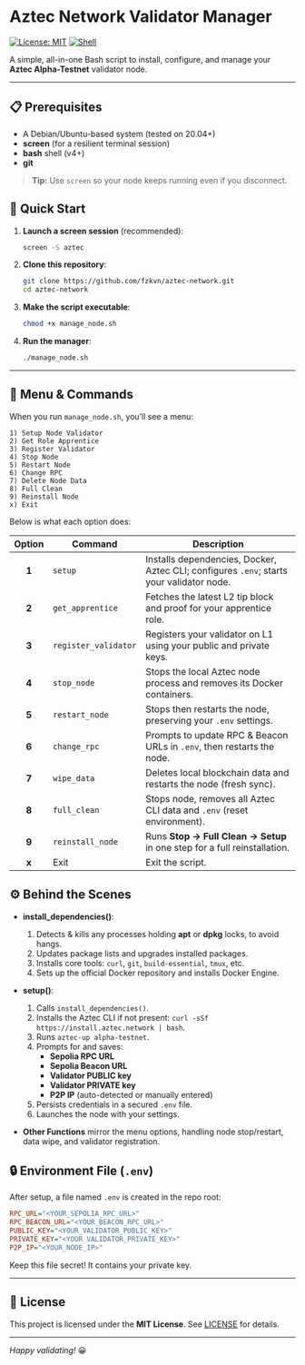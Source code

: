 # Aztec Network Validator Manager

[![License: MIT](https://img.shields.io/badge/License-MIT-yellow.svg)](LICENSE) [![Shell](https://img.shields.io/badge/Shell-Bash-green.svg)](https://www.gnu.org/software/bash/)

A simple, all-in-one Bash script to install, configure, and manage your **Aztec Alpha-Testnet** validator node.

---

## 📋 Prerequisites

- A Debian/Ubuntu-based system (tested on 20.04+)
- **screen** (for a resilient terminal session)
- **bash** shell (v4+)
- **git**

> **Tip:** Use `screen` so your node keeps running even if you disconnect.


## 🚀 Quick Start

1. **Launch a screen session** (recommended):
   ```bash
   screen -S aztec
   ```
2. **Clone this repository**:
   ```bash
   git clone https://github.com/fzkvn/aztec-network.git
   cd aztec-network
   ```
3. **Make the script executable**:
   ```bash
   chmod +x manage_node.sh
   ```
4. **Run the manager**:
   ```bash
   ./manage_node.sh
   ```

---

## 📖 Menu & Commands

When you run `manage_node.sh`, you’ll see a menu:

```
1) Setup Node Validator
2) Get Role Apprentice
3) Register Validator
4) Stop Node
5) Restart Node
6) Change RPC
7) Delete Node Data
8) Full Clean
9) Reinstall Node
x) Exit
```

Below is what each option does:

| Option | Command              | Description                                                                                  |
|:------:|----------------------|----------------------------------------------------------------------------------------------|
| **1**  | `setup`              | Installs dependencies, Docker, Aztec CLI; configures `.env`; starts your validator node.    |
| **2**  | `get_apprentice`     | Fetches the latest L2 tip block and proof for your apprentice role.                          |
| **3**  | `register_validator` | Registers your validator on L1 using your public and private keys.                           |
| **4**  | `stop_node`          | Stops the local Aztec node process and removes its Docker containers.                        |
| **5**  | `restart_node`       | Stops then restarts the node, preserving your `.env` settings.                               |
| **6**  | `change_rpc`         | Prompts to update RPC & Beacon URLs in `.env`, then restarts the node.                       |
| **7**  | `wipe_data`          | Deletes local blockchain data and restarts the node (fresh sync).                            |
| **8**  | `full_clean`         | Stops node, removes all Aztec CLI data and `.env` (reset environment).                       |
| **9**  | `reinstall_node`     | Runs **Stop → Full Clean → Setup** in one step for a full reinstallation.                    |
| **x**  | Exit                 | Exit the script.                                                                             |


## ⚙️ Behind the Scenes

- **install_dependencies()**:
  1. Detects & kills any processes holding **apt** or **dpkg** locks, to avoid hangs.
  2. Updates package lists and upgrades installed packages.
  3. Installs core tools: `curl`, `git`, `build-essential`, `tmux`, etc.
  4. Sets up the official Docker repository and installs Docker Engine.

- **setup()**:
  1. Calls `install_dependencies()`.
  2. Installs the Aztec CLI if not present: `curl -sSf https://install.aztec.network | bash`.
  3. Runs `aztec-up alpha-testnet`.
  4. Prompts for and saves:
     - **Sepolia RPC URL**
     - **Sepolia Beacon URL**
     - **Validator PUBLIC key**
     - **Validator PRIVATE key**
     - **P2P IP** (auto-detected or manually entered)
  5. Persists credentials in a secured `.env` file.
  6. Launches the node with your settings.

- **Other Functions** mirror the menu options, handling node stop/restart, data wipe, and validator registration.


## 🔒 Environment File (`.env`)

After setup, a file named `.env` is created in the repo root:

```ini
RPC_URL="<YOUR_SEPOLIA_RPC_URL>"
RPC_BEACON_URL="<YOUR_BEACON_RPC_URL>"
PUBLIC_KEY="<YOUR_VALIDATOR_PUBLIC_KEY>"
PRIVATE_KEY="<YOUR_VALIDATOR_PRIVATE_KEY>"
P2P_IP="<YOUR_NODE_IP>"
```

Keep this file secret! It contains your private key.

---

## 📝 License

This project is licensed under the **MIT License**. See [LICENSE](LICENSE) for details.

---

*Happy validating!* 😀
